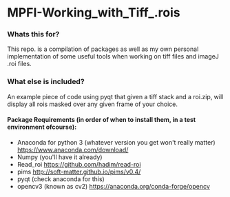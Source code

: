 # MPFI-Working_with_Tiff_.rois
### Whats this for?
This repo. is a compilation of packages as well as my own personal implementation of some useful tools when working on tiff files and imageJ .roi files.
### What else is included?
An example piece of code using pyqt that given a tiff stack and a roi.zip, will display all rois masked over any given frame of your choice.

#### Package Requirements (in order of when to install them, in a test environment ofcourse):
- Anaconda for python 3 (whatever version you get won't really matter) https://www.anaconda.com/download/
- Numpy (you'll have it already)
- Read_roi https://github.com/hadim/read-roi
- pims http://soft-matter.github.io/pims/v0.4/
- pyqt (check anaconda for this)
- opencv3 (known as cv2) https://anaconda.org/conda-forge/opencv

